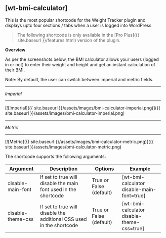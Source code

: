 ## [wt-bmi-calculator] 

This is the most popular shortcode for the Weight Tracker plugin and displays upto four sections / tabs when a user is logged into WordPress.    
    
> The following shortcode is only available in the [Pro Plus]({{ site.baseurl }}/features.html) version of the plugin.
 
**Overview** 

As per the screenshots below, the BMI calculator allows your users (logged in or not) to enter their weight and height and get an instant calculation of their BMI.   

Note: By default, the user can switch between imperial and metric fields.

***
*Imperial*

***

[![Imperial]({{ site.baseurl }}/assets/images/bmi-calculator-imperial.png)]({{ site.baseurl }}/assets/images/bmi-calculator-imperial.png)

***
*Metric*

***

[![Metric]({{ site.baseurl }}/assets/images/bmi-calculator-metric.png)]({{ site.baseurl }}/assets/images/bmi-calculator-metric.png)
    
The shortcode supports the following arguments:    
    
| Argument | Description | Options | Example |    
|--|--|--|--|    
|disable-main-font|If set to true will disable the main font used in the shortcode|True or False (default)|[wt-bmi-calculator disable-main-font=true]
|disable-theme-css|If set to true will disable the additional CSS used in the shortcode|True or False (default)|[wt-bmi-calculator disable-theme-css=true]			